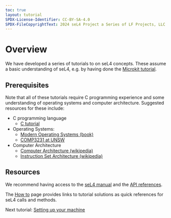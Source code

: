 ```yaml
---
toc: true
layout: tutorial
SPDX-License-Identifier: CC-BY-SA-4.0
SPDX-FileCopyrightText: 2024 seL4 Project a Series of LF Projects, LLC.
---
```


<h1>Overview</h1>
We have developed a series of tutorials to on seL4 concepts. These assume a basic understanding of seL4, e.g. by having done the <a href="../GettingStarted/microkit">Microkit tutorial</a>.

<h2>Prerequisites</h2>
Note that all of these tutorials require C programming
experience and some understanding of operating systems and computer
architecture.  Suggested resources for these include:

- C programming language
	- [C tutorial](https://www.cprogramming.com/tutorial/c-tutorial.html)
- Operating Systems:
	- [Modern Operating Systems (book)](https://www.amazon.com/Modern-Operating-Systems-Andrew-Tanenbaum/dp/013359162X)
	- [COMP3231 at UNSW](http://www.cse.unsw.edu.au/~cs3231)
- Computer Architecture
	- [Computer Architecture (wikipedia)](https://en.wikipedia.org/wiki/Computer_architecture)
	- [Instruction Set Architecture (wikipedia)](https://en.wikipedia.org/wiki/Instruction_set_architecture)

<h2>Resources</h2>
We recommend having access to the <a href="https://sel4.systems/Info/Docs/seL4-manual-latest.pdf">seL4 manual<a/> and the <a href="../projects/sel4/api-doc.html">API references</a>.

The <a href="../Resources/how-to">How to</a> page provides links to tutorial solutions as quick references for seL4 calls and methods.


<p>
    Next tutorial: <a href="../seL4Kernel/setting-up">Setting up your machine</a>
</p>